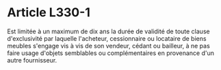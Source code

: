# Article L330-1

Est limitée à un maximum de dix ans la durée de validité de toute clause d'exclusivité par laquelle l'acheteur, cessionnaire ou locataire de biens meubles s'engage vis à vis de son vendeur, cédant ou bailleur, à ne pas faire usage d'objets semblables ou complémentaires en provenance d'un autre fournisseur.
